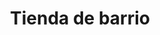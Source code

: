 ---
title: "Tienda de barrio"
url: /ciudad-satelite/tienda-de-barrio-calle-24-a/
shop: comodidad
---